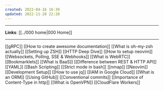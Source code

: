 ```yaml
---
created: 2022-04-16 16:39
updated: 2022-11-28 22:20
---
```

---
**Links**:  [[../000 home|000 Home]]

---

[[gRPC]]
[[How to create awesome documentation]]
[[What is oh-my-zsh actually]]
[[Setting up ZSH]]
[[HTTP Deep Dive]]
[[How to setup neovim]]
[[Websockets, Polling, SSE & Webhooks]]
[[What is WebRTC]]
[[Bookmarklets]]
[[What is BaaS]]
[[Difference between REST & HTTP API]]
[[YAML]]
[[Bash Scripting]]
[[Strict mode in bash]]
[[nmap]]
[[Neovim]]
[[Development Setup]]
[[How to use jq]]
[[IAM in Google Cloud]]
[[What is an ORM]]
[[Using GitHub]]
[[Conventional commits]]
[[Importance of Content-Type in http]]
[[What is OpenVPN]]
[[CloudFlare Workers]]